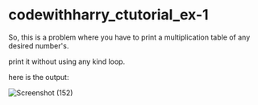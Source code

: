 # codewithharry_ctutorial_ex-1
So, this is a problem where you have to print a multiplication table of any desired number's.

print it without using any kind loop.

here is the output:


![Screenshot (152)](https://github.com/user-attachments/assets/16a0bc82-33b9-4c05-b60f-ec4c86885467)
